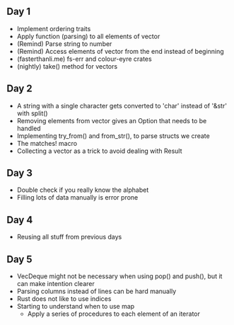## Day 1
* Implement ordering traits
* Apply function (parsing) to all elements of vector
* (Remind) Parse string to number
* (Remind) Access elements of vector from the end instead of beginning
* (fasterthanli.me) fs-err and colour-eyre crates
* (nightly) take() method for vectors
## Day 2
* A string with a single character gets converted to 'char' instead of '&str' with split()
* Removing elements from vector gives an Option that needs to be handled
* Implementing try_from() and from_str(), to parse structs we create
* The matches! macro
* Collecting a vector as a trick to avoid dealing with Result
## Day 3
* Double check if you really know the alphabet
* Filling lots of data manually is error prone
## Day 4
* Reusing all stuff from previous days
## Day 5
* VecDeque might not be necessary when using pop() and push(), but it can make intention clearer
* Parsing columns instead of lines can be hard manually
* Rust does not like to use indices
* Starting to understand when to use map
    - Apply a series of procedures to each element of an iterator
